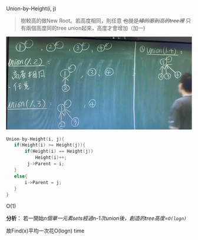 Union-by-Height(i, j)
> 樹較高的做New Root。若高度相同，則任意
> ~~也就是*矮的塞到高的tree裡*~~
> 只有兩個高度同的tree union起來，高度才會增加（加一)

![400](../img/截圖%202022-10-12%20下午2.20.46.jpg)
```C
Union-by-Height(i, j){
   if(Height(i) >= Height(j)){
	   if(Height(i) == Height(j))
		   Height(i)++;
		j->Parent = i;
   }
   else{
	   i->Parent = j;
   }
}
```
O(1)

**分析**：
若一開始*n個單一元素sets經過n-1次union後，創造的tree高度=`O(logn)`*

故Find(x)平均一次花O(logn) time
